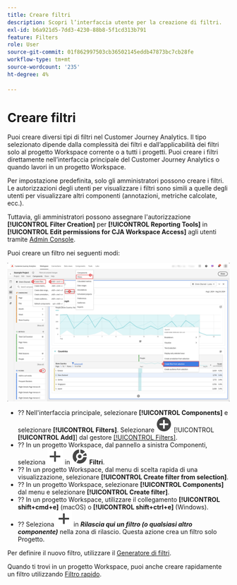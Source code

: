 ```yaml
---
title: Creare filtri
description: Scopri l’interfaccia utente per la creazione di filtri.
exl-id: b6a921d5-7dd3-4230-88b8-5f1cd313b791
feature: Filters
role: User
source-git-commit: 01f862997503cb36502145eddb47873bc7cb28fe
workflow-type: tm+mt
source-wordcount: '235'
ht-degree: 4%

---
```


# Creare filtri

Puoi creare diversi tipi di filtri nel Customer Journey Analytics.  Il tipo selezionato dipende dalla complessità dei filtri e dall’applicabilità dei filtri solo al progetto Workspace corrente o a tutti i progetti. Puoi creare i filtri direttamente nell’interfaccia principale del Customer Journey Analytics o quando lavori in un progetto Workspace.

Per impostazione predefinita, solo gli amministratori possono creare i filtri. Le autorizzazioni degli utenti per visualizzare i filtri sono simili a quelle degli utenti per visualizzare altri componenti (annotazioni, metriche calcolate, ecc.).

Tuttavia, gli amministratori possono assegnare l&#39;autorizzazione **[!UICONTROL Filter Creation]** per **[!UICONTROL Reporting Tools]** in **[!UICONTROL Edit permissions for CJA Workspace Access]** agli utenti tramite [Admin Console](/help/technotes/access-control.md#user-level-access).

Puoi creare un filtro nei seguenti modi:

![Modalità di creazione di un filtro](assets/create-filter.png)

* ?? Nell&#39;interfaccia principale, selezionare **[!UICONTROL Components]** e selezionare **[!UICONTROL Filters]**. Selezionare ![AddCircle](/help/assets/icons/AddCircle.svg) [!UICONTROL **[!UICONTROL Add]**] dal gestore [[!UICONTROL Filters]](/help/components/filters/manage-filters.md).
* ?? In un progetto Workspace, dal pannello a sinistra Componenti, seleziona ![Aggiungi](/help/assets/icons/Add.svg) in ![Segmento](/help/assets/icons/Segmentation.svg) **Filtri**.
* ?? In un progetto Workspace, dal menu di scelta rapida di una visualizzazione, selezionare **[!UICONTROL Create filter from selection]**.
* ?? In un progetto Workspace, selezionare **[!UICONTROL Components]** dal menu e selezionare **[!UICONTROL Create filter]**.
* ?? In un progetto Workspace, utilizzare il collegamento **[!UICONTROL shift+cmd+e]** (macOS) o **[!UICONTROL shift+ctrl+e]** (Windows).
* ?? Seleziona ![Aggiungi](/help/assets/icons/Add.svg) in ***Rilascia qui un filtro (o qualsiasi altro componente)*** nella zona di rilascio. Questa azione crea un filtro solo Progetto.

Per definire il nuovo filtro, utilizzare il [Generatore di filtri](/help/components/filters/filter-builder.md).

Quando ti trovi in un progetto Workspace, puoi anche creare rapidamente un filtro utilizzando [Filtro rapido](/help/components/filters/quick-filters.md).
